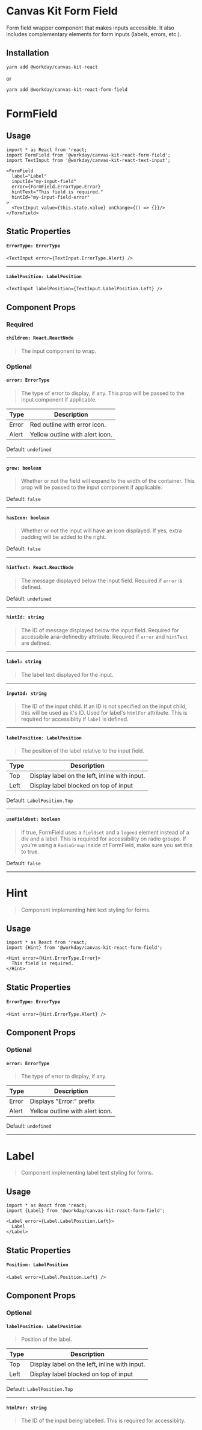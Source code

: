 # Canvas Kit Form Field

Form field wrapper component that makes inputs accessible. It also includes complementary elements
for form inputs (labels, errors, etc.).

## Installation

```sh
yarn add @workday/canvas-kit-react
```

or

```sh
yarn add @workday/canvas-kit-react-form-field
```

# FormField

## Usage

```tsx
import * as React from 'react;
import FormField from '@workday/canvas-kit-react-form-field';
import TextInput from '@workday/canvas-kit-react-text-input';

<FormField
  label="Label"
  inputId="my-input-field"
  error={FormField.ErrorType.Error}
  hintText="This field is required."
  hintId="my-input-field-error"
>
  <TextInput value={this.state.value} onChange={() => {}}/>
</FormField>
```

## Static Properties

#### `ErrorType: ErrorType`

```tsx
<TextInput error={TextInput.ErrorType.Alert} />
```

---

#### `LabelPosition: LabelPosition`

```tsx
<TextInput labelPosition={TextInput.LabelPosition.Left} />
```

## Component Props

### Required

#### `children: React.ReactNode`

> The input component to wrap.

### Optional

#### `error: ErrorType`

> The type of error to display, if any. This prop will be passed to the input component if
> applicable.

| Type  | Description                     |
| ----- | ------------------------------- |
| Error | Red outline with error icon.    |
| Alert | Yellow outline with alert icon. |

Default: `undefined`

---

#### `grow: boolean`

> Whether or not the field will expand to the width of the container. This prop will be passed to
> the input component if applicable.

Default: `false`

---

#### `hasIcon: boolean`

> Whether or not the input will have an icon displayed. If yes, extra padding will be added to the
> right.

Default: `false`

---

#### `hintText: React.ReactNode`

> The message displayed below the input field. Required if `error` is defined.

Default: `undefined`

---

#### `hintId: string`

> The ID of message displayed below the input field. Required for accessibile aria-definedby
> attribute. Required if `error` and `hintText` are defined.

---

#### `label: string`

> The label text displayed for the input.

---

#### `inputId: string`

> The ID of the input child. If an ID is not specified on the input child, this will be used as it's
> ID. Used for label's `htmlFor` attribute. This is required for accessiblity if `label` is defined.

---

#### `labelPosition: LabelPosition`

> The position of the label relative to the input field.

| Type | Description                                   |
| ---- | --------------------------------------------- |
| Top  | Display label on the left, inline with input. |
| Left | Display label blocked on top of input         |

Default: `LabelPosition.Top`

---

#### `useFieldset: boolean`

> If true, FormField uses a `fieldset` and a `legend` element instead of a div and a label. This is
> required for accessibility on radio groups. If you're using a `RadioGroup` inside of FormField,
> make sure you set this to true.

Default: `false`

---

# Hint

> Component implementing hint text styling for forms.

## Usage

```tsx
import * as React from 'react;
import {Hint} from '@workday/canvas-kit-react-form-field';

<Hint error={Hint.ErrorType.Error}>
  This field is required.
</Hint>
```

## Static Properties

#### `ErrorType: ErrorType`

```tsx
<Hint error={Hint.ErrorType.Alert} />
```

## Component Props

### Optional

#### `error: ErrorType`

> The type of error to display, if any.

| Type  | Description                     |
| ----- | ------------------------------- |
| Error | Displays "Error:" prefix        |
| Alert | Yellow outline with alert icon. |

Default: `undefined`

---

# Label

> Component implementing label text styling for forms.

## Usage

```tsx
import * as React from 'react;
import {Label} from '@workday/canvas-kit-react-form-field';

<Label error={Label.LabelPosition.Left}>
  Label
</Label>
```

## Static Properties

#### `Position: LabelPosition`

```tsx
<Label error={Label.Position.Left} />
```

## Component Props

### Optional

#### `labelPosition: LabelPosition`

> Position of the label.

| Type | Description                                   |
| ---- | --------------------------------------------- |
| Top  | Display label on the left, inline with input. |
| Left | Display label blocked on top of input         |

Default: `LabelPosition.Top`

---

#### `htmlFor: string`

> The ID of the input being labelled. This is required for accessiblity.
